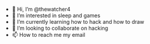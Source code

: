 - 👋 Hi, I’m @thewatcher4
- 👀 I’m interested in sleep and games
- 🌱 I’m currently learning how to hack and how to draw
- 💞️ I’m looking to collaborate on hacking
- 📫 How to reach me my email

<!---
thewatcher4/thewatcher4 is a ✨ special ✨ repository because its `README.md` (this file) appears on your GitHub profile.
You can click the Preview link to take a look at your changes.
--->
